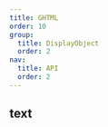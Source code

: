 ```yaml
---
title: GHTML
order: 10
group:
  title: DisplayObject
  order: 2
nav:
  title: API
  order: 2
---
```


## text

<code src="./demos/html.tsx" compact defaultShowCode></code>

